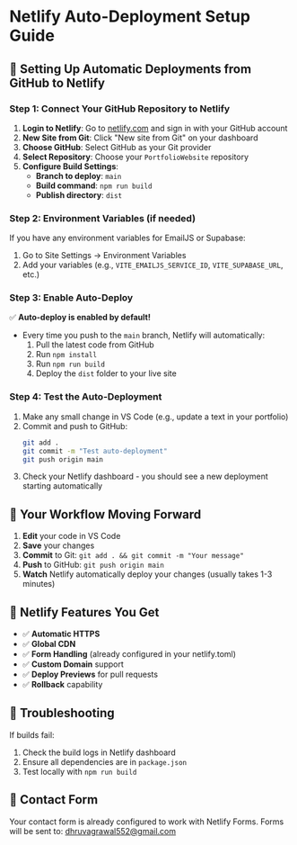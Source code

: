 # Netlify Auto-Deployment Setup Guide

## 🚀 Setting Up Automatic Deployments from GitHub to Netlify

### Step 1: Connect Your GitHub Repository to Netlify

1. **Login to Netlify**: Go to [netlify.com](https://netlify.com) and sign in with your GitHub account
2. **New Site from Git**: Click "New site from Git" on your dashboard
3. **Choose GitHub**: Select GitHub as your Git provider
4. **Select Repository**: Choose your `PortfolioWebsite` repository
5. **Configure Build Settings**:
   - **Branch to deploy**: `main`
   - **Build command**: `npm run build`
   - **Publish directory**: `dist`

### Step 2: Environment Variables (if needed)
If you have any environment variables for EmailJS or Supabase:
1. Go to Site Settings → Environment Variables
2. Add your variables (e.g., `VITE_EMAILJS_SERVICE_ID`, `VITE_SUPABASE_URL`, etc.)

### Step 3: Enable Auto-Deploy
✅ **Auto-deploy is enabled by default!** 
- Every time you push to the `main` branch, Netlify will automatically:
  1. Pull the latest code from GitHub
  2. Run `npm install`
  3. Run `npm run build`
  4. Deploy the `dist` folder to your live site

### Step 4: Test the Auto-Deployment
1. Make any small change in VS Code (e.g., update a text in your portfolio)
2. Commit and push to GitHub:
   ```bash
   git add .
   git commit -m "Test auto-deployment"
   git push origin main
   ```
3. Check your Netlify dashboard - you should see a new deployment starting automatically

## 🔄 Your Workflow Moving Forward

1. **Edit** your code in VS Code
2. **Save** your changes
3. **Commit** to Git: `git add . && git commit -m "Your message"`
4. **Push** to GitHub: `git push origin main`
5. **Watch** Netlify automatically deploy your changes (usually takes 1-3 minutes)

## 📱 Netlify Features You Get

- ✅ **Automatic HTTPS**
- ✅ **Global CDN**
- ✅ **Form Handling** (already configured in your netlify.toml)
- ✅ **Custom Domain** support
- ✅ **Deploy Previews** for pull requests
- ✅ **Rollback** capability

## 🔧 Troubleshooting

If builds fail:
1. Check the build logs in Netlify dashboard
2. Ensure all dependencies are in `package.json`
3. Test locally with `npm run build`

## 📧 Contact Form

Your contact form is already configured to work with Netlify Forms.
Forms will be sent to: dhruvagrawal552@gmail.com